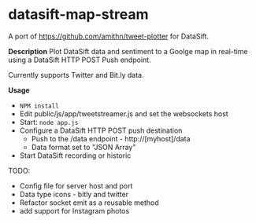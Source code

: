 datasift-map-stream
===================

A port of https://github.com/amithn/tweet-plotter for DataSift.
	

**Description**
Plot DataSift data and sentiment to a Goolge map in real-time using a DataSift HTTP POST Push endpoint.

Currently supports Twitter and Bit.ly data.


**Usage**
 * ```NPM install```
 * Edit public/js/app/tweetstreamer.js and set the websockets host
 * Start: ```node app.js```
 * Configure a DataSift HTTP POST push destination
   * Push to the /data endpoint - http://[myhost]/data
   * Data format set to "JSON Array"
 * Start DataSift recording or historic
	
	
TODO: 
*  Config file for server host and port
*  Data type icons - bitly and twitter
*  Refactor socket emit as a reusable method
*  add support for Instagram photos
	
